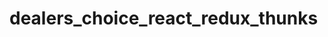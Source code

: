# dealers_choice_react_redux_thunks

<!-- 
x name your database acme-react-redux
x build your backend with express, pg, sequelize
be creative
x build your front end with react, redux, react-redux, redux-thunk, axios and   whatever other libraries you might need
x make sure to seed your data models so that you can display data on the front-end
x allow user to modify backend database via post, delete, and optionally put requests
feel free to use the faker library (version 5.1.0) to generate data (instead of using forms)
x use the webpack.config.js
x use this file structure to start out:
        server.js
        src/index.js
        index.html


*** working incrementally is key ***
*** building a full stack application might seem daunting at first, but if you think about composing small parts of the application incrementally (and making sure they work as you do), the task is made much easier. ***

x build a simple Sequelize model and seed some data when the express application starts

x build an express api GET route which can be used by the client to return data from your model
build out your front end slowly using redux, react-redux, redux-thunk. You can keep things in one file and separate things out as you get things working.
x when you are able to show the back end data on the front end, then you should move on
x add an api POST route on your server which will insert data (you can use faker to make things simpler and you can test this with curl)
x add the ability to create data in your react application
 x add an api DELETE route on your server which can be used to delete data
x add the ability to destroy data in your react application

deploy


BONUS add an api PUT route on your server which can be used to update data
BONUS add the ability to update data in your react application (for simplicity this might be a boolean property on your model)
BONUS as you get things working, you can refactor- or add functionality or even another model
BONUS you might decide you want to add some links for filtering data by using the hashchange event -->